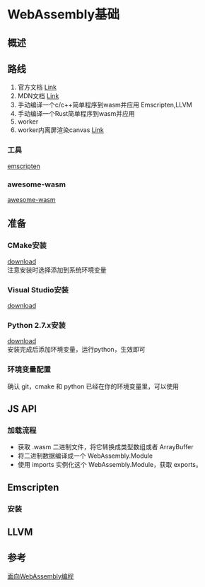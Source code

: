 # WebAssembly基础

## 概述

## 路线

1. 官方文档 [Link](https://webassembly.org/getting-started/js-api/)
2. MDN文档 [Link](https://developer.mozilla.org/en-US/docs/WebAssembly)
3. 手动编译一个c/c++简单程序到wasm并应用 Emscripten,LLVM
4. 手动编译一个Rust简单程序到wasm并应用
5. worker
6. worker内离屏渲染canvas [Link](https://developer.mozilla.org/zh-CN/docs/Web/API/Canvas_API/Tutorial/Optimizing_canvas)


### 工具

[emscripten](https://emscripten.org/docs/getting_started/index.html)
### awesome-wasm
[awesome-wasm](https://github.com/mbasso/awesome-wasm)
## 准备

###  CMake安装

[download](https://cmake.org/download/)  
注意安装时选择添加到系统环境变量

### Visual Studio安装

[download](https://visualstudio.microsoft.com/zh-hans/downloads/)

### Python 2.7.x安装

[download](https://wiki.python.org/moin/BeginnersGuide/Download)  
安装完成后添加环境变量，运行python，生效即可

### 环境变量配置

确认 git，cmake 和 python 已经在你的环境变量里，可以使用

## JS API

### 加载流程

* 获取 .wasm 二进制文件，将它转换成类型数组或者 ArrayBuffer
* 将二进制数据编译成一个 WebAssembly.Module
* 使用 imports 实例化这个 WebAssembly.Module，获取 exports。


## Emscripten

### 安装

## LLVM


## 参考

[面向WebAssembly编程](https://www.cntofu.com/book/150/index.html)